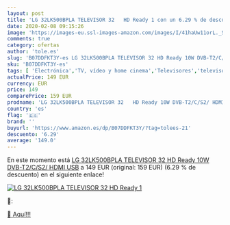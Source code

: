 ```yaml
---
layout: post
title: 'LG 32LK500BPLA TELEVISOR 32   HD Ready 1 con un 6.29 % de descuento'
date: 2020-02-08 09:15:26
image: 'https://images-eu.ssl-images-amazon.com/images/I/41haUw11orL._SL400_.jpg'
comments: true
category: ofertas
author: 'tole.es'
slug: 'B07DDFKT3Y-es LG 32LK500BPLA TELEVISOR 32 HD Ready 10W DVB-T2/C/S2/ HDMI...'
sku: 'B07DDFKT3Y-es'
tags: [ 'Electrónica','TV, vídeo y home cinema','Televisores','televisor', ]
actualPrice: 149 EUR
currency: EUR
price: 149
comparePrice: 159 EUR
prodname: 'LG 32LK500BPLA TELEVISOR 32   HD Ready 10W DVB-T2/C/S2/ HDMI USB'
country: 'es'
flag: '🇪🇸'
brand: ''
buyurl: 'https://www.amazon.es/dp/B07DDFKT3Y/?tag=tolees-21'
descuento: '6.29'
average: '149.0'
---
```


En este momento está [LG 32LK500BPLA TELEVISOR 32   HD Ready 10W DVB-T2/C/S2/ HDMI USB](https://www.amazon.es/dp/B07DDFKT3Y/?tag=tolees-21) a 149 EUR (original: 159 EUR) (6.29 %  de descuento) en el siguiente enlace!

[![LG 32LK500BPLA TELEVISOR 32   HD Ready 1](https://images-eu.ssl-images-amazon.com/images/I/41haUw11orL._SL400_.jpg)](https://www.amazon.es/dp/B07DDFKT3Y/?tag=tolees-21)

🔎:


[🛒 Aquí!!!](https://www.amazon.es/dp/B07DDFKT3Y/?tag=tolees-21)
